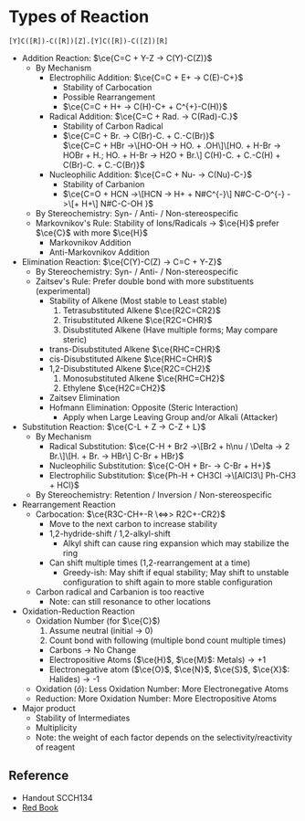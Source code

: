 # Types of Reaction

````smiles
[Y]C([R])-C([R])[Z].[Y]C([R])-C([Z])[R]
````

* Addition Reaction: $\ce{C=C + Y-Z -> C(Y)-C(Z)}$
  * By Mechanism
    * Electrophilic Addition: $\ce{C=C + E+ -> C(E)-C+}$
      * Stability of Carbocation
      * Possible Rearrangement
      * $\ce{C=C + H+ -> C(H)-C+ + C^{+}-C(H)}$
    * Radical Addition: $\ce{C=C + Rad. -> C(Rad)-C.}$
      * Stability of Carbon Radical
      * $\ce{C=C + Br. -> C(Br)-C. + C.-C(Br)}$  
        $\ce{C=C + HBr ->\[HO-OH -> HO. + .OH\]\[HO. + H-Br -> HOBr + H.; HO. + H-Br -> H2O + Br.\] C(H)-C. + C.-C(H) + C(Br)-C. + C.-C(Br)}$
    * Nucleophilic Addition: $\ce{C=C + Nu- -> C(Nu)-C-}$
      * Stability of Carbanion
      * $\ce{C=O + HCN ->\[HCN -> H+ + N#C^{-}\] N#C-C-O^{-} ->\[+ H+\] N#C-C-OH }$
  * By Stereochemistry: Syn- / Anti- / Non-stereospecific
  * Markovnikov's Rule: Stability of Ions/Radicals → $\ce{H}$ prefer $\ce{C}$ with more $\ce{H}$
    * Markovnikov Addition
    * Anti-Markovnikov Addition
* Elimination Reaction: $\ce{C(Y)-C(Z) -> C=C + Y-Z}$
  * By Stereochemistry: Syn- / Anti- / Non-stereospecific
  * Zaitsev's Rule: Prefer double bond with more substituents (experimental)
    * Stability of Alkene (Most stable to Least stable)  
      1. Tetrasubstituted Alkene $\ce{R2C=CR2}$  
      2. Trisubstituted Alkene $\ce{R2C=CHR}$  
      3. Disubstituted Alkene (Have multiple forms; May compare steric)
    * trans-Disubstituted Alkene $\ce{RHC=CHR}$
    * cis-Disubstituted Alkene $\ce{RHC=CHR}$
    * 1,2-Disubstituted Alkene $\ce{R2C=CH2}$  
      1. Monosubstituted Alkene $\ce{RHC=CH2}$  
      2. Ethylene $\ce{H2C=CH2}$
    * Zaitsev Elimination
    * Hofmann Elimination: Opposite (Steric Interaction)
      * Apply when Large Leaving Group and/or Alkali (Attacker)
* Substitution Reaction: $\ce{C-L + Z -> C-Z + L}$
  * By Mechanism
    * Radical Substitution: $\ce{C-H + Br2 ->\[Br2 + h\nu / \Delta -> 2 Br.\]\[H. + Br. -> HBr\] C-Br + HBr}$
    * Nucleophilic Substitution: $\ce{C-OH + Br- -> C-Br + H+}$
    * Electrophilic Substitution: $\ce{Ph-H + CH3Cl ->\[AlCl3\] Ph-CH3 + HCl}$
  * By Stereochemistry: Retention / Inversion / Non-stereospecific
* Rearrangement Reaction
  * Carbocation: $\ce{R3C-CH+-R \<=>> R2C+-CR2}$
    * Move to the next carbon to increase stability
    * 1,2-hydride-shift / 1,2-alkyl-shift
      * Alkyl shift can cause ring expansion which may stabilize the ring
    * Can shift multiple times (1,2-rearrangement at a time)
      * Greedy-ish: May shift if equal stability; May shift to unstable configuration to shift again to more stable configuration
  * Carbon radical and Carbanion is too reactive
    * Note: can still resonance to other locations
* Oxidation-Reduction Reaction
  * Oxidation Number (for $\ce{C}$)  
    1. Assume neutral (initial → 0)  
    2. Count bond with following (multiple bond count multiple times)  
    - Carbons → No Change  
    - Electropositive Atoms ($\ce{H}$, $\ce{M}$: Metals) → +1  
    - Electronegative atom ($\ce{O}$, $\ce{N}$, $\ce{S}$, $\ce{X}$: Halides) → -1
  * Oxidation ($\hat{o}$): Less Oxidation Number: More Electronegative Atoms
  * Reduction: More Oxidation Number: More Electropositive Atoms
* Major product
  * Stability of Intermediates
  * Multiplicity
  * Note: the weight of each factor depends on the selectivity/reactivity of reagent

## Reference

* Handout SCCH134
* [Red Book](../../Reference/Organic%20Chemistry.md)
